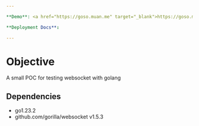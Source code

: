 ```yaml
---

**Demo**: <a href="https://goso.muan.me" target="_blank">https://goso.muan.me</a>

**Deployment Docs**: 

---
```


# Objective
A small POC for testing websocket with golang

## Dependencies
* go1.23.2
* github.com/gorilla/websocket v1.5.3
